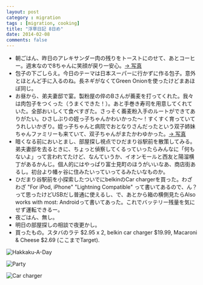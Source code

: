 ```yaml
---
layout: post
category : migration
tags : [migration, cooking]
title: "浮草日記 8日め"
date: 2014-02-08
comments: false
---
```



* 朝ごはん、昨日のアレキサンダー肉の残りをトーストにのせて、あとコーヒー。週末なので8ちゃんに笑顔が戻り一安心。[-> 写真](http://instagram.com/p/kM8MTiFDUF/) 
* 包子の下ごしらえ。今日のテーマは日本スーパーに行かずに作る包子。意外とほとんど手に入るのね。長ネギがなくてGreen Onionを使ったけどまあほぼ同じ。
* お昼から、弟夫妻邸で宴。製粉屋の倅のBさんが蕎麦を打ってくれた。我々は肉包子をつくった（うまくできた！）。あと手巻き寿司を用意してくれていた。全部おいしくて食べすぎた。さっそく蕎麦粉入手のルートができてありがたい。ひさしぶりの姪っ子ちゃんかわいかった〜！すくすく育っていてうれしいかぎり。姪っ子ちゃんと病院でおとなりさんだったという双子姉妹ちゃんファミリーも来ていて、双子ちゃんがまたかわゆかった。[-> 写真](http://instagram.com/p/kM8VZ9FDUV/)&nbsp; 
* 暗くなる前においとまし、部屋探し視点でひだまり谷駅前を散策してみる。弟夫妻邸を去るときに、ちょっと偵察してくるっていったらみんなに「何もないよ」って言われてたけど、なんていうか、イオンモールと西友と陽溜横丁があるかんじ。個人的にはやっぱり富士見町のほうがいいなあ、商店街あるし。初台より幡ヶ谷に住みたいっていってるみたいなものか。&nbsp; 
* ひだまり谷駅前を小探索したついでにbelkinのCar chargerを買った。わざわざ "For iPod, iPhone" "Lightning Compatible" って書いてあるので、ん？って思ったけどUSBだし普通に使えるし、で、あとから箱の横側見たらAlso works with most: Androidって書いてあった。これでバッテリー残量を気にせず運転できるー。
* 夜ごはん、無し。&nbsp; 
* 明日の部屋探しの相談で夜更かし。&nbsp; 
* 買ったもの。スタバのラテ $2.95 x 2, belkin car charger $19.99, Macaroni & Cheese $2.69 (ここまでTarget).


![Hakkaku-A-Day](https://lh5.googleusercontent.com/-W8f9eUQvQZs/UvcbkpQ5wtI/AAAAAAAB4Ik/7fADHcDKLRk/w620-h465-no/P1150113.JPG)

![Party](https://lh6.googleusercontent.com/-ScanIJ30kXk/UvcNClKe4II/AAAAAAAB4Bs/seIS29mq7Tc/w620-h465-no/P1150070.JPG)

![Car charger](https://lh4.googleusercontent.com/-cW7_jzqtPWc/UvckdPwuuOI/AAAAAAAB4ss/RbhAeK34b6U/w620-h465-no/P1150112.JPG)